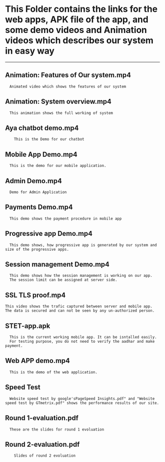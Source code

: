 # This Folder contains the links for the web apps, APK file of the app, and some demo videos and Animation videos which describes our system in easy way

--- 

## Animation: Features of Our system.mp4
```
  Animated video which shows the features of our system
```
## Animation: System overview.mp4
```
  This animation shows the full working of system 
```
## Aya chatbot demo.mp4
```
    This is the Demo for our chatbot 
```
## Mobile App Demo.mp4
```
  This is the demo for our mobile application. 
```
## Admin Demo.mp4
```
  Demo for Admin Application
```
## Payments Demo.mp4
```
  This demo shows the payment procedure in mobile app
```
## Progressive app Demo.mp4
```
  This demo shows, how progressive app is generated by our system and size of the progressive apps.
```
## Session management Demo.mp4
```
  This demo shows how the session management is working on our app.
  The session limit can be assigned at server side. 
```
## SSL TLS proof.mp4
```
This video shows the trafic captured between server and mobile app.
The data is secured and can not be seen by any un-authorized person.
```
## STET-app.apk
```
  This is the current working mobile app. It can be isntalled easily. 
  For testing purpose, you do not need to verify the aadhar and make payment. 
```
## Web APP demo.mp4 
```
  This is the demo of the web application. 
```
## Speed Test
```
  Website speed test by google'sPageSpeed Insights.pdf" and "Website speed test by GTmetrix.pdf" shows the performance results of our site. 
```
## Round 1-evaluation.pdf
```
  These are the slides for round 1 evoluation 
```
##  Round 2-evaluation.pdf
```
    Slides of round 2 evoluation
```


